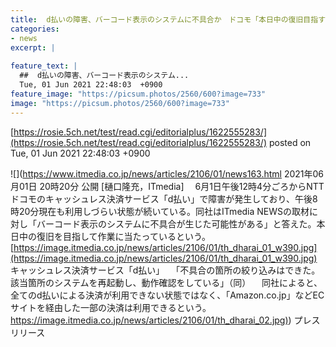 ```yaml
---
title:  d払いの障害、バーコード表示のシステムに不具合か　ドコモ「本日中の復旧目指す」  
categories:
- news
excerpt: |
  
feature_text: |
  ##  d払いの障害、バーコード表示のシステム...
  Tue, 01 Jun 2021 22:48:03  +0900
feature_image: "https://picsum.photos/2560/600?image=733"
image: "https://picsum.photos/2560/600?image=733"
---
```


[https://rosie.5ch.net/test/read.cgi/editorialplus/1622555283/](https://rosie.5ch.net/test/read.cgi/editorialplus/1622555283/)
posted on Tue, 01 Jun 2021 22:48:03  +0900

<!--more-->

![](https://www.itmedia.co.jp/news/articles/2106/01/news163.html 2021年06月01日 20時20分 公開 [樋口隆充，ITmedia] 　6月1日午後12時4分ごろからNTTドコモのキャッシュレス決済サービス「d払い」で障害が発生しており、午後8時20分現在も利用しづらい状態が続いている。同社はITmedia NEWSの取材に対し「バーコード表示のシステムに不具合が生じた可能性がある」と答えた。本日中の復旧を目指して作業に当たっているという。 [https://image.itmedia.co.jp/news/articles/2106/01/th_dharai_01_w390.jpg](https://image.itmedia.co.jp/news/articles/2106/01/th_dharai_01_w390.jpg) キャッシュレス決済サービス「d払い」 　「不具合の箇所の絞り込みはできた。該当箇所のシステムを再起動し、動作確認をしている」（同） 　同社によると、全てのd払いによる決済が利用できない状態ではなく、「Amazon.co.jp」などECサイトを経由した一部の決済は利用できるという。 [https://image.itmedia.co.jp/news/articles/2106/01/th_dharai_02.jpg)](https://image.itmedia.co.jp/news/articles/2106/01/th_dharai_02.jpg)) プレスリリース
